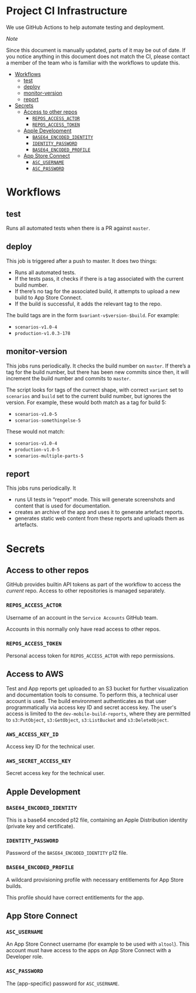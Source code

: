 # Project CI Infrastructure

We use GitHub Actions to help automate testing and deployment.

_Note_

Since this document is manually updated, parts of it may be out of date. If you notice anything in this document does not match the CI, please contact a member of the team who is familiar with the workflows to update this.

<!-- START doctoc generated TOC please keep comment here to allow auto update -->
<!-- DON'T EDIT THIS SECTION, INSTEAD RE-RUN doctoc TO UPDATE -->


- [Workflows](#workflows)
  - [test](#test)
  - [deploy](#deploy)
  - [monitor-version](#monitor-version)
  - [report](#report)
- [Secrets](#secrets)
  - [Access to other repos](#access-to-other-repos)
    - [`REPOS_ACCESS_ACTOR`](#repos_access_actor)
    - [`REPOS_ACCESS_TOKEN`](#repos_access_token)
  - [Apple Development](#apple-development)
    - [`BASE64_ENCODED_IDENTITY`](#base64_encoded_identity)
    - [`IDENTITY_PASSWORD`](#identity_password)
    - [`BASE64_ENCODED_PROFILE`](#base64_encoded_profile)
  - [App Store Connect](#app-store-connect)
    - [`ASC_USERNAME`](#asc_username)
    - [`ASC_PASSWORD`](#asc_password)

<!-- END doctoc generated TOC please keep comment here to allow auto update -->

# Workflows

## test

Runs all automated tests when there is a PR against `master`.

## deploy

This job is triggered after a push to master. It does two things:

* Runs all automated tests.
* If the tests pass, it checks if there is a tag associated with the current build number.
* If there’s no tag for the associated build, it attempts to upload a new build to App Store Connect.
* If the build is successful, it adds the relevant tag to the repo.

The build tags are in the form `$variant-v$version-$build`. For example:

* `scenarios-v1.0-4`
* `production-v1.0.3-178`

## monitor-version

This jobs runs periodically. It checks the build number on `master`. If there’s a tag for the build number, but there has been new commits since then, it will increment the build number and commits to `master`.

The script looks for tags of the currect shape, with correct `variant` set to `scenarios` and `build` set to the current build number, but ignores the version. For example, these would both match as a tag for build 5:

* `scenarios-v1.0-5`
* `scenarios-somethingelse-5`

These would not match:

* `scenarios-v1.0-4`
* `production-v1.0-5`
* `scenarios-multiple-parts-5`

## report

This jobs runs periodically. It

* runs UI tests in “report” mode. This will generate screenshots and content that is used for documentation.
* creates an archive of the app and uses it to generate artefact reports.
* generates static web content from these reports and uploads them as artefacts.

# Secrets

## Access to other repos

GitHub provides builtin API tokens as part of the workflow to access the _current_ repo. Access to other repositories is managed separately.

### `REPOS_ACCESS_ACTOR`

Username of an account in the `Service Accounts` GitHub team.

Accounts in this normally only have read access to other repos.

### `REPOS_ACCESS_TOKEN`

Personal access token for `REPOS_ACCESS_ACTOR` with repo permissions.

## Access to AWS

Test and App reports get uploaded to an S3 bucket for further visualization and documentation tools to consume. To perform this, a technical user account is used. The build environment authenticates as that user programmatically via access key ID and secret access key. The user's access is limited to the `dev-mobile-build-reports`, where they are permitted to `s3:PutObject`, `s3:GetObject`, `s3:ListBucket` and `s3:DeleteObject`.

### `AWS_ACCESS_KEY_ID`

Access key ID for the technical user.

### `AWS_SECRET_ACCESS_KEY`

Secret access key for the technical user.

## Apple Development

### `BASE64_ENCODED_IDENTITY`

This is a base64 encoded p12 file, containing an Apple Distribution identity (private key and certificate). 

### `IDENTITY_PASSWORD`

Password of the `BASE64_ENCODED_IDENTITY` p12 file.

### `BASE64_ENCODED_PROFILE`

A wildcard provisioning profile with necessary entitlements for App Store builds.

This profile should have correct entitlements for the app.

## App Store Connect

### `ASC_USERNAME`

An App Store Connect username (for example to be used with `altool`). This account must have access to the apps on App Store Connect with a Developer role.

### `ASC_PASSWORD`

The (app-specific) password for `ASC_USERNAME`.
